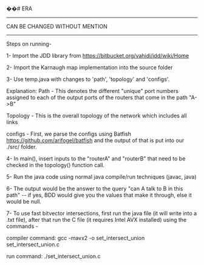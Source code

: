 ��# ERA

*****************************************************************************************************************************
CAN BE CHANGED WITHOUT MENTION
*****************************************************************************************************************************
Steps on running-

1- Import the JDD library from https://bitbucket.org/vahidi/jdd/wiki/Home 

2- Import the Karnaugh map implementation into the source folder

3- Use temp.java with changes to 'path', 'topology' and 'configs'.

Explanation: Path - This denotes the different "unique" port numbers assigned to each of the output ports of the routers that come in the path "A->B"

Topology - This is the overall topology of the network which includes all links

configs - First, we parse the configs using Batfish https://github.com/arifogel/batfish
and the output of that is put into our ./src/ folder.

 4- In main(), insert inputs to the "routerA" and "routerB" that need to be checked in the topology() function call.

 5- Run the java code using normal java compile/run techniques (javac, java) 

 6- The output would be the answer to the query "can A talk to B in this path" -- if yes, BDD would give you the values that make it through, else it would be null.
 
 7- To use fast bitvector intersections, first run the java file (it will write into a .txt file), after that run the C file (it requires Intel AVX installed)  using the commands -
 
 compiler command: gcc -mavx2 -o set_intersect_union set_intersect_union.c
 
 run command: ./set_intersect_union.c


